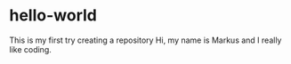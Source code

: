# hello-world
This is my first try creating a repository
Hi, my name is Markus and I really like coding.
